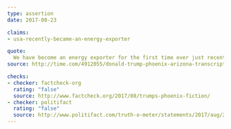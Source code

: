 ```yaml
---
type: assertion
date: 2017-08-23

claims:
- usa-recently-became-an-energy-exporter

quote:
  We have become an energy exporter for the first time ever just recently.
source: http://time.com/4912055/donald-trump-phoenix-arizona-transcript/

checks:
- checker: factcheck-org
  rating: "false"
  source: http://www.factcheck.org/2017/08/trumps-phoenix-fiction/
- checker: politifact
  rating: "false"
  source: http://www.politifact.com/truth-o-meter/statements/2017/aug/23/donald-trump/donald-trump-wrongly-says-us-net-energy-exporte/
---
```


